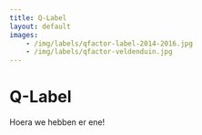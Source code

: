 ```yaml
---
title: Q-Label
layout: default
images: 
    - /img/labels/qfactor-label-2014-2016.jpg
    - /img/labels/qfactor-veldenduin.jpg
---
```


# Q-Label

Hoera we hebben er ene!
